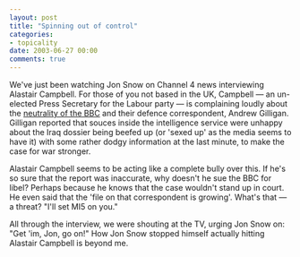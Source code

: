 ```yaml
---
layout: post
title: "Spinning out of control"
categories:
- topicality
date: 2003-06-27 00:00
comments: true
---
```


<p>We've just been watching Jon Snow on Channel 4 news interviewing Alastair Campbell. For those of you not based in the UK, Campbell &mdash; an un-elected Press Secretary for the Labour party &mdash; is complaining loudly about the <a href="http://media.guardian.co.uk/broadcast/story/0,7493,986071,00.html">neutrality of the BBC</a> and their defence correspondent, Andrew Gilligan. Gilligan reported that souces inside the intelligence service were unhappy about the Iraq dossier being beefed up (or 'sexed up' as the media seems to have it) with some rather dodgy information at the last minute, to make the case for war stronger.</p>

<p>Alastair Campbell seems to be acting like a complete bully over this. If he's so sure that the report was inaccurate, why doesn't he sue the BBC for libel? Perhaps because he knows that the case wouldn't stand up in court. He even said that the 'file on that correspondent is growing'. What's that &mdash; a threat? "I'll set MI5 on you."</p>

<p>All through the interview, we were shouting at the TV, urging Jon Snow on: "Get 'im, Jon, go on!" How Jon Snow stopped himself actually hitting Alastair Campbell is beyond me.</p>


